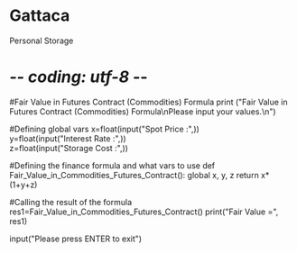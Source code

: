 # Gattaca
Personal Storage

# -*- coding: utf-8 -*-

#Fair Value in Futures Contract (Commodities) Formula
print ("Fair Value in Futures Contract (Commodities) Formula\nPlease input your values.\n")

#Defining global vars
x=float(input("Spot Price :",))        
y=float(input("Interest Rate :",))     
z=float(input("Storage Cost :",))      

#Defining the finance formula and what vars to use
def Fair_Value_in_Commodities_Futures_Contract():
    global x, y, z
    return x*(1+y+z)

#Calling the result of the formula
res1=Fair_Value_in_Commodities_Futures_Contract()
print("Fair Value =", res1)

input("Please press ENTER to exit")
